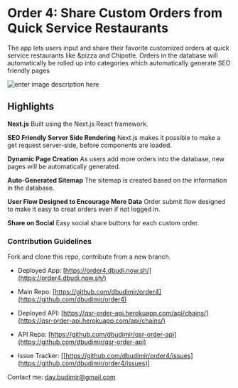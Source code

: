# Order 4: Share Custom Orders from Quick Service Restaurants

The app lets users input and share their favorite customized orders at quick service restaurants like &pizza and Chipotle. Orders in the database will automatically be rolled up into categories which automatically generate SEO friendly pages

![enter image description here](https://order4.dbudi.now.sh/static/order-4-thumb.png)

 ## Highlights
 
 **Next.js**
 Built using the Next.js React framework.

**SEO Friendly Server Side Rendering**
Next.js makes it possible to make a get request server-side, before components are loaded.

 **Dynamic Page Creation**
 As users add more orders into the database, new pages will be automatically generated.

 **Auto-Generated Sitemap**
 The sitemap is created based on the information in the database.

**User Flow Designed to Encourage More Data**
Order submit flow designed to make it easy to creat orders even if not logged in.

**Share on Social**
Easy social share buttons for each custom order.

### Contribution Guidelines
Fork and clone this repo, contribute from a new branch.

- Deployed App: [https://order4.dbudi.now.sh/](https://order4.dbudi.now.sh/)

- Main Repo: [https://github.com/dbudimir/order4](https://github.com/dbudimir/order4)

- Deployed API: [https://qsr-order-api.herokuapp.com/api/chains/](https://qsr-order-api.herokuapp.com/api/chains/)

- API Repo: [https://github.com/dbudimir/qsr-order-api](https://github.com/dbudimir/qsr-order-api)

- Issue Tracker: [[https://github.com/dbudimir/order4/issues](https://github.com/dbudimir/order4/issues)]

Contact me: [dav.budimir@gmail.com](mailto:dav.budimir@gmail.com)